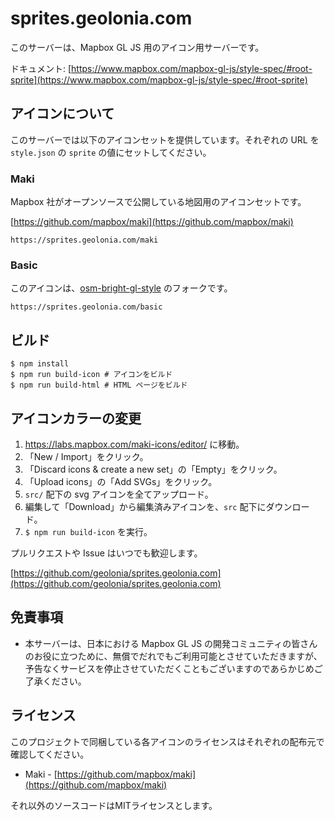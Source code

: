 # sprites.geolonia.com

このサーバーは、Mapbox GL JS 用のアイコン用サーバーです。

ドキュメント: [https://www.mapbox.com/mapbox-gl-js/style-spec/#root-sprite](https://www.mapbox.com/mapbox-gl-js/style-spec/#root-sprite)

## アイコンについて

このサーバーでは以下のアイコンセットを提供しています。それぞれの URL を `style.json` の `sprite` の値にセットしてください。

### Maki

Mapbox 社がオープンソースで公開している地図用のアイコンセットです。

[https://github.com/mapbox/maki](https://github.com/mapbox/maki)

```
https://sprites.geolonia.com/maki
```

### Basic

このアイコンは、[osm-bright-gl-style](https://github.com/openmaptiles/osm-bright-gl-style) のフォークです。

```
https://sprites.geolonia.com/basic
```

## ビルド

```
$ npm install
$ npm run build-icon # アイコンをビルド
$ npm run build-html # HTML ページをビルド
```

## アイコンカラーの変更

1. https://labs.mapbox.com/maki-icons/editor/ に移動。
2. 「New / Import」をクリック。
3. 「Discard icons & create a new set」の「Empty」をクリック。
4. 「Upload icons」の「Add SVGs」をクリック。
5. `src/` 配下の svg アイコンを全てアップロード。
6. 編集して「Download」から編集済みアイコンを、`src` 配下にダウンロード。
7. `$ npm run build-icon` を実行。

プルリクエストや Issue はいつでも歓迎します。

[https://github.com/geolonia/sprites.geolonia.com](https://github.com/geolonia/sprites.geolonia.com)

## 免責事項

* 本サーバーは、日本における Mapbox GL JS の開発コミュニティの皆さんのお役に立つために、無償でだれでもご利用可能とさせていただきますが、予告なくサービスを停止させていただくこともございますのであらかじめご了承ください。

## ライセンス

このプロジェクトで同梱している各アイコンのライセンスはそれぞれの配布元で確認してください。

* Maki - [https://github.com/mapbox/maki](https://github.com/mapbox/maki)

それ以外のソースコードはMITライセンスとします。
